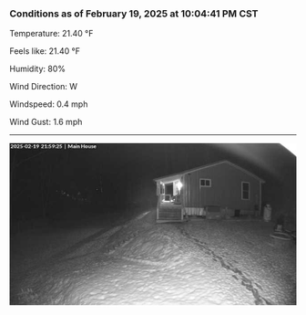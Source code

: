 ### Conditions as of February 19, 2025 at 10:04:41 PM CST 

Temperature: 21.40 &deg;F

Feels like: 21.40 &deg;F

Humidity: 80%

Wind Direction: W

Windspeed: 0.4 mph

Wind Gust: 1.6 mph

---

<img src="./images/latest.jpeg"/>

